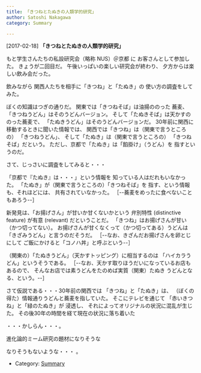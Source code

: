 ```yaml
---
title: 「きつねとたぬきの人類学的研究」
author: Satoshi Nakagawa
category: Summary

---
```


[2017-02-18] **「きつねとたぬきの人類学的研究」** 

 もと学生さんたちの私設研究会（略称 NUS）＠京都 に
お客さんとして参加した。
きょうが二回目だ。
午後いっぱいの楽しい研究会が終わり、
夕方からは楽しい飲み会だった。

 飲みながら
関西人たちを相手に「きつね」と「たぬき」の
使い方の調査をしてみた。

 ぼくの知識はつぎの通りだ。
関東では「きつねそば」は油揚ののった
蕎麦、
「きつねうどん」はそのうどんバージョン。
そして「たぬきそば」は天かすののった蕎麦で、
「たぬきうどん」はそのうどんバージョンだ。
30年前に関西に移動するときに聞いた情報では、
関西では「きつね」は（関東で言うところの）
「きつねうどん」、
そして「たぬき」は（関東で言うところの）
「きつねそば」だという。
ただし、京都で「たぬき」は「餡掛け」（うどん）を
指すというのだ。

 さて、じっさいに調査をしてみると・・・

 「京都で『たぬき』は・・・」という情報を
知っている人はだれもいなかった。
「たぬき」が（関東で言うところの）「きつねそば」を
指す、という情報も、それほどには、
共有されていなかった。
［--蕎麦をめったに食べないこともあろう--］

 新発見は、「お揚げさん」が甘いか甘くないかという
弁別特性 (distinctive feature) が有意 (relevant)
だということだ。
「きつね」はお揚げさんが甘い（かつ切ってない）。
お揚げさんが甘くなくって（かつ切ってある）うどんは
「きざみうどん」と言うのだそうだ。
［--なお、きざんだお揚げさんを卵とじにして
ご飯にかけると「コノハ丼」と呼ぶという--］

 （関東の）「たぬきうどん」（天かすトッピング）に相当するのは
「ハイカラうどん」というそうである。
［--なお、天かす取りほうだいになっているお店もあるので、
そんなお店では素うどんをたのめば実質（関東）たぬき
うどんとなる、という。--］

 さて仮説である・・・30年前の関西では
「きつね」と「たぬき」は、
（ぼくの得た）情報通りうどんと蕎麦を指していた。
そこにテレビを通じて
「赤いきつね」と「緑のたぬき」が
浸透し、
それによってオリジナルの状況に混乱が生じた。
その後30年の時間を経て現在の状況に落ち着いた

 ・・・かしらん・・・。

 進化論的ミーム研究の題材になりそうな

 なりそうもないような・・・ 。

- Category: [Summary](https://merapano.github.io/categories.html#Summary)

